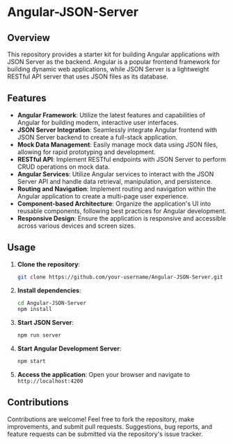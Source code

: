 # Angular-JSON-Server

## Overview

This repository provides a starter kit for building Angular applications with JSON Server as the backend. Angular is a popular frontend framework for building dynamic web applications, while JSON Server is a lightweight RESTful API server that uses JSON files as its database.

## Features

- **Angular Framework**: Utilize the latest features and capabilities of Angular for building modern, interactive user interfaces.
- **JSON Server Integration**: Seamlessly integrate Angular frontend with JSON Server backend to create a full-stack application.
- **Mock Data Management**: Easily manage mock data using JSON files, allowing for rapid prototyping and development.
- **RESTful API**: Implement RESTful endpoints with JSON Server to perform CRUD operations on mock data.
- **Angular Services**: Utilize Angular services to interact with the JSON Server API and handle data retrieval, manipulation, and persistence.
- **Routing and Navigation**: Implement routing and navigation within the Angular application to create a multi-page user experience.
- **Component-based Architecture**: Organize the application's UI into reusable components, following best practices for Angular development.
- **Responsive Design**: Ensure the application is responsive and accessible across various devices and screen sizes.

## Usage

1. **Clone the repository**:
   ```bash
   git clone https://github.com/your-username/Angular-JSON-Server.git
   ```

2. **Install dependencies**:
   ```bash
   cd Angular-JSON-Server
   npm install
   ```

3. **Start JSON Server**:
   ```bash
   npm run server
   ```

4. **Start Angular Development Server**:
   ```bash
   npm start
   ```

5. **Access the application**:
   Open your browser and navigate to `http://localhost:4200`

## Contributions

Contributions are welcome! Feel free to fork the repository, make improvements, and submit pull requests. Suggestions, bug reports, and feature requests can be submitted via the repository's issue tracker.

